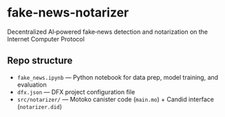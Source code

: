 # fake-news-notarizer

Decentralized AI‑powered fake‑news detection and notarization on the Internet Computer Protocol

## Repo structure
- `fake_news.ipynb`  — Python notebook for data prep, model training, and evaluation  
- `dfx.json`         — DFX project configuration file  
- `src/notarizer/`   — Motoko canister code (`main.mo`) + Candid interface (`notarizer.did`)
